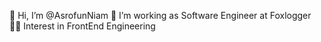 👋 Hi, I’m @AsrofunNiam
🔭 I’m working as Software Engineer at Foxlogger
👨‍💻 Interest in FrontEnd Engineering
<!---
AsrofunNiam/AsrofunNiam is a ✨ special ✨ repository because its `README.md` (this file) appears on your GitHub profile.
You can click the Preview link to take a look at your changes.
--->

